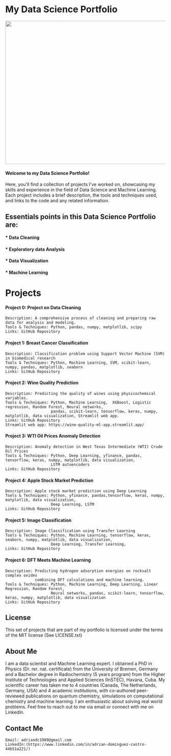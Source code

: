 # My Data Science Portfolio

<img src="https://github.com/DrAdrianDC/Portfolio-for-Data-Science/assets/157868503/1ae2f241-d776-44ea-ae53-c0c1270384c1.type" width="750" height="450">

#### Welcome to my Data Science Portfolio!  

Here, you'll find a collection of projects I've worked on, showcasing my skills and experience in the field of Data Science and Machine Learning. Each project includes a brief description, the tools and techniques used, and links to the code and any related information.

## Essentials points in this Data Science Portfolio are:
#### * Data Cleaning 
#### * Exploratory data Analysis
#### * Data Visualization
#### * Machine Learning

# Projects

#### Project 0: Project on Data Cleaning
    Description: A comprehensive process of cleaning and preparing raw data for analysis and modeling. 
    Tools & Techniques: Python, pandas, numpy, matplotlib, scipy
    Links: GitHub Repository

#### Project 1: Breast Cancer Classification 
    Description: Classification problem using Support Vector Machine (SVM) in biomedical research
    Tools & Techniques: Python, Machine Learning, SVM, scikit-learn, numpy, pandas, matplotlib, seaborn
    Links: GitHub Repository    

#### Project 2: Wine Quality Prediction

    Description: Predicting the quality of wines using physicochemical variables.
    Tools & Techniques: Python, Machine Learning,  XGBoost, Logistic regression, Random Forest, Neural networks,
                        pandas, scikit-learn, tensorflow, keras, numpy, matplotlib, data visualization, Streamlit web app.
    Links: GitHub Repository
    Streamlit web app: https://wine-quality-ml-app.streamlit.app/

#### Project 3: WTI Oil Prices Anomaly Detection 

    Description: Anomaly detection in West Texas Intermediate (WTI) Crude Oil Prices
    Tools & Techniques: Python, Deep Learning, yfinance, pandas, tensorflow, keras, numpy, matplotlib, data visualization, 
                        LSTM autoencoders 
    Links: GitHub Repository  

#### Project 4: Apple Stock Market Prediction
    Description: Apple stock market prediction using Deep Learning
    Tools & Techniques: Python, yfinance, pandas,tensorflow, keras, numpy, matplotlib, data visualization, 
                        Deep Learning, LSTM
    Links: GitHub Repository


#### Project 5: Image Classification
    Description: Image Classification using Transfer Learning
    Tools & Techniques: Python, Machine Learning, tensorflow, keras, seaborn, numpy, matplotlib, data visualization, 
                        Deep Learning, Transfer Learning, 
    Links: GitHub Repository

#### Project 6: DFT Meets Machine Learning
    Description: Predicting hydrogen adsorption energies on rocksalt complex oxides 
                 combining DFT calculations and machine learning.
    Tools & Techniques: Python, Machine Learning, Deep Learning, Linear Regression, Random Forest,
                        Neural networks, pandas, scikit-learn, tensorflow, keras, numpy, matplotlib, data visualization
    Links: GitHub Repository

## License

This set of projects that are part of my portfolio is licensed under the terms of the MIT license (See LICENSE.txt)


    
    
## About Me
I am a data scientist and Machine Learning expert. I obtained a PhD in Physics (Dr. rer. nat. certificate) from the University of Bremen, Germany and a Bachelor degree in Radiochemistry (5 years program) from the Higher Institute of Technologies and Applied Sciences (InSTEC), Havana, Cuba. My scientific career has taken me to 4 countries (Canada, The Netherlands, Germany, USA) and 4 academic institutions, with co-authored peer-reviewed publications on quantum chemistry, simulations on computational chemistry and machine learning. I am enthusiastic about solving real world problems. 
Feel free to reach out to me via email or connect with me on LinkedIn.

## Contact Me

    Email: adriandc1989@gmail.com
    LinkedIn:(https://www.linkedin.com/in/adrian-dominguez-castro-44b51a221/)

    
